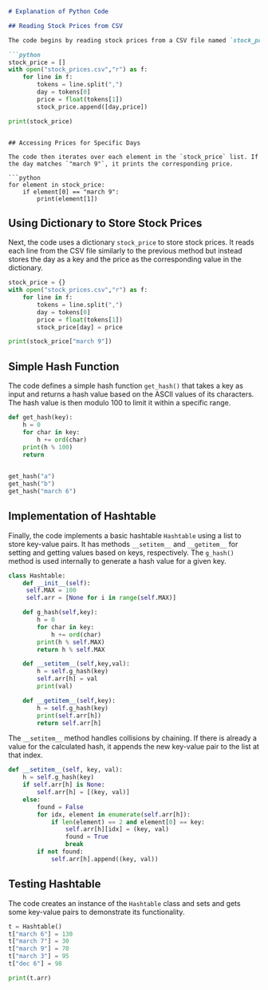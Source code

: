 
```markdown
# Explanation of Python Code

## Reading Stock Prices from CSV

The code begins by reading stock prices from a CSV file named `stock_prices.csv`. It first initializes an empty list called `stock_price`. Then, it reads each line from the file, splits it by comma (`,`) to separate the day and price tokens, converts the price to a float, and appends the day and price as a list `[day, price]` to the `stock_price` list. After reading all lines, it prints the `stock_price`.

```python
stock_price = []
with open("stock_prices.csv","r") as f:
    for line in f:
        tokens = line.split(",")
        day = tokens[0]
        price = float(tokens[1])
        stock_price.append([day,price])

print(stock_price)
```
```

## Accessing Prices for Specific Days

The code then iterates over each element in the `stock_price` list. If the day matches `"march 9"`, it prints the corresponding price.

```python
for element in stock_price:
    if element[0] == "march 9":
        print(element[1])
```

## Using Dictionary to Store Stock Prices

Next, the code uses a dictionary `stock_price` to store stock prices. It reads each line from the CSV file similarly to the previous method but instead stores the day as a key and the price as the corresponding value in the dictionary.

```python
stock_price = {}
with open("stock_prices.csv","r") as f:
    for line in f:
        tokens = line.split(",")
        day = tokens[0]
        price = float(tokens[1])
        stock_price[day] = price

print(stock_price["march 9"])
```

## Simple Hash Function

The code defines a simple hash function `get_hash()` that takes a key as input and returns a hash value based on the ASCII values of its characters. The hash value is then modulo 100 to limit it within a specific range.

```python
def get_hash(key):
    h = 0 
    for char in key:
        h += ord(char)
    print(h % 100) 
    return 
    

get_hash("a")
get_hash("b")
get_hash("march 6")
```

## Implementation of Hashtable

Finally, the code implements a basic hashtable `Hashtable` using a list to store key-value pairs. It has methods `__setitem__` and `__getitem__` for setting and getting values based on keys, respectively. The `g_hash()` method is used internally to generate a hash value for a given key.

```python
class Hashtable:
    def __init__(self):
     self.MAX = 100
     self.arr = [None for i in range(self.MAX)]

    def g_hash(self,key):
        h = 0 
        for char in key:
            h += ord(char)
        print(h % self.MAX)
        return h % self.MAX

    def __setitem__(self,key,val):
        h = self.g_hash(key)
        self.arr[h] = val
        print(val)

    def __getitem__(self,key):
        h = self.g_hash(key)
        print(self.arr[h])
        return self.arr[h]
```

The `__setitem__` method handles collisions by chaining. If there is already a value for the calculated hash, it appends the new key-value pair to the list at that index.

```python
def __setitem__(self, key, val):
    h = self.g_hash(key)
    if self.arr[h] is None:
        self.arr[h] = [(key, val)]
    else:
        found = False
        for idx, element in enumerate(self.arr[h]):
            if len(element) == 2 and element[0] == key:
                self.arr[h][idx] = (key, val)
                found = True
                break
        if not found:
            self.arr[h].append((key, val))
```

## Testing Hashtable

The code creates an instance of the `Hashtable` class and sets and gets some key-value pairs to demonstrate its functionality.

```python
t = Hashtable()
t["march 6"] = 130
t["march 7"] = 30
t["march 9"] = 70
t["march 3"] = 95
t["dec 6"] = 98

print(t.arr)
```
```
